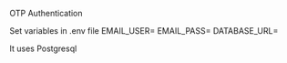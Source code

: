 OTP Authentication

Set variables in .env file
EMAIL_USER=
EMAIL_PASS=
DATABASE_URL=

It uses Postgresql
